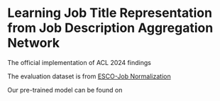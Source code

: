 # Learning Job Title Representation from Job Description Aggregation Network
The official implementation of ACL 2024 findings 


The evaluation dataset is from [ESCO-Job Normalization](https://github.com/jensjorisdecorte/JobBERT-evaluation-dataset)


Our pre-trained model can be found on [](napatnicky/JDAN-mycareersfuture.sg)
